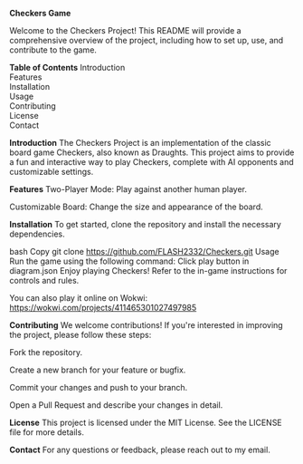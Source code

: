**Checkers Game**

Welcome to the Checkers Project! This README will provide a comprehensive overview of the project, including how to set up, use, and contribute to the game.

**Table of Contents**
Introduction<br/>
Features<br/>
Installation<br/>
Usage<br/>
Contributing<br/>
License<br/>
Contact<br/>

**Introduction**
The Checkers Project is an implementation of the classic board game Checkers, also known as Draughts. This project aims to provide a fun and interactive way to play Checkers, complete with AI opponents and customizable settings.

**Features**
Two-Player Mode: Play against another human player.

Customizable Board: Change the size and appearance of the board.

**Installation**
To get started, clone the repository and install the necessary dependencies.

bash
Copy
git clone https://github.com/FLASH2332/Checkers.git
Usage
Run the game using the following command:
Click play button in diagram.json
Enjoy playing Checkers! Refer to the in-game instructions for controls and rules.

You can also play it online on Wokwi: https://wokwi.com/projects/411465301027497985

**Contributing**
We welcome contributions! If you're interested in improving the project, please follow these steps:

Fork the repository.

Create a new branch for your feature or bugfix.

Commit your changes and push to your branch.

Open a Pull Request and describe your changes in detail.

**License**
This project is licensed under the MIT License. See the LICENSE file for more details.

**Contact**
For any questions or feedback, please reach out to my email.

